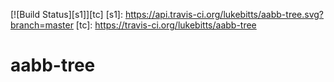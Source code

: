 [![Build Status][s1]][tc]
[s1]: https://api.travis-ci.org/lukebitts/aabb-tree.svg?branch=master
[tc]: https://travis-ci.org/lukebitts/aabb-tree

# aabb-tree
